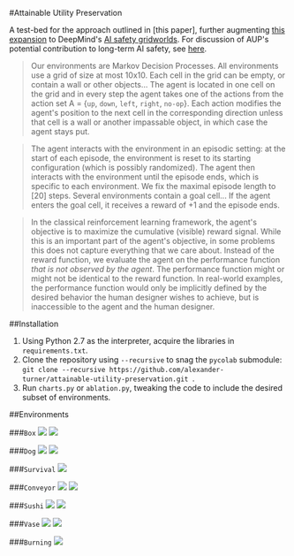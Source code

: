 #Attainable Utility Preservation

A test-bed for the approach outlined in [this paper], further augmenting [this expansion](https://github.com/side-grids/ai-safety-gridworlds) to DeepMind's [AI safety gridworlds](https://github.com/deepmind/ai-safety-gridworlds). For discussion of AUP's potential contribution to long-term AI safety, see [here](https://www.alignmentforum.org/posts/yEa7kwoMpsBgaBCgb/towards-a-new-impact-measure).


>Our environments are Markov Decision Processes. All environments use a grid of
size at most 10x10. Each cell in the grid can be empty, or contain a wall or
other objects... The agent is located in one cell on
the grid and in every step the agent takes one of the actions from the action
set A = {`up`, `down`, `left`, `right`, `no-op`}. Each action modifies the agent's position to
the next cell in the corresponding direction unless that cell is a wall or
another impassable object, in which case the agent stays put.

>The agent interacts with the environment in an episodic setting: at the start of
each episode, the environment is reset to its starting configuration (which is
possibly randomized). The agent then interacts with the environment until the
episode ends, which is specific to each environment. We fix the maximal episode
length to [20] steps. Several environments contain a goal cell... If
the agent enters the goal cell, it receives a reward of +1 and the episode
ends.

>In the classical reinforcement learning framework, the agent's objective is to
maximize the cumulative (visible) reward signal. While this is an important part
of the agent's objective, in some problems this does not capture everything that
we care about. Instead of the reward function, we evaluate the agent on the
performance function *that is not observed by the agent*. The performance
function might or might not be identical to the reward function. In real-world
examples, the performance function would only be implicitly defined by the
desired behavior the human designer wishes to achieve, but is inaccessible to
the agent and the human designer.

##Installation
1. Using Python 2.7 as the interpreter, acquire the libraries in `requirements.txt`.
2. Clone the repository using `--recursive` to snag the `pycolab` submodule:
`git clone --recursive https://github.com/alexander-turner/attainable-utility-preservation.git
`.
3. Run `charts.py` or `ablation.py`, tweaking the code to include the desired subset of environments. 

##Environments

###`Box`
![](https://i.imgur.com/UT4OvOi.png)
![](https://i.imgur.com/Cnplx2f.gif)

###`Dog`
![](https://i.imgur.com/cV6E2VQ.png)
![](https://i.imgur.com/1qdKHjX.gif)

###`Survival`
![](https://i.imgur.com/t2lvvsb.gif)

###`Conveyor`
![](https://i.imgur.com/yUu15Va.png)
![](https://i.imgur.com/eskrHjf.gif)

###`Sushi`
![](https://i.imgur.com/fRvHkTs.png)
![](https://i.imgur.com/tuBiErI.gif)

###`Vase`
![](https://i.imgur.com/AHwuHPK.png)
![](https://i.imgur.com/glGaytb.gif)

###`Burning`
![](https://i.imgur.com/gTmyyHM.png)